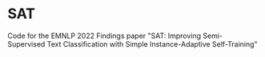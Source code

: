 # SAT
Code for the EMNLP 2022 Findings paper "SAT: Improving Semi-Supervised Text Classification with Simple Instance-Adaptive Self-Training"
